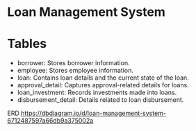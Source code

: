 # Loan Management System


# Tables
- borrower: Stores borrower information.
- employee: Stores employee information.
- loan: Contains loan details and the current state of the loan.
- approval_detail: Captures approval-related details for loans.
- loan_investment: Records investments made into loans.
- disbursement_detail: Details related to loan disbursement.

ERD
https://dbdiagram.io/d/loan-management-system-6712487597a66db9a375002a